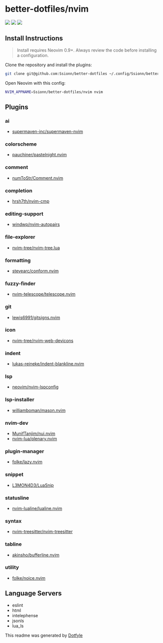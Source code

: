 # better-dotfiles/nvim

<a href="https://dotfyle.com/Ssionn/better-dotfiles-nvim"><img src="https://dotfyle.com/Ssionn/better-dotfiles-nvim/badges/plugins?style=flat" /></a>
<a href="https://dotfyle.com/Ssionn/better-dotfiles-nvim"><img src="https://dotfyle.com/Ssionn/better-dotfiles-nvim/badges/leaderkey?style=flat" /></a>
<a href="https://dotfyle.com/Ssionn/better-dotfiles-nvim"><img src="https://dotfyle.com/Ssionn/better-dotfiles-nvim/badges/plugin-manager?style=flat" /></a>

## Install Instructions

 > Install requires Neovim 0.9+. Always review the code before installing a configuration.

Clone the repository and install the plugins:

```sh
git clone git@github.com:Ssionn/better-dotfiles ~/.config/Ssionn/better-dotfiles
```

Open Neovim with this config:

```sh
NVIM_APPNAME=Ssionn/better-dotfiles/nvim nvim
```

## Plugins

### ai

+ [supermaven-inc/supermaven-nvim](https://dotfyle.com/plugins/supermaven-inc/supermaven-nvim)

### colorscheme

+ [pauchiner/pastelnight.nvim](https://dotfyle.com/plugins/pauchiner/pastelnight.nvim)

### comment

+ [numToStr/Comment.nvim](https://dotfyle.com/plugins/numToStr/Comment.nvim)

### completion

+ [hrsh7th/nvim-cmp](https://dotfyle.com/plugins/hrsh7th/nvim-cmp)

### editing-support

+ [windwp/nvim-autopairs](https://dotfyle.com/plugins/windwp/nvim-autopairs)

### file-explorer

+ [nvim-tree/nvim-tree.lua](https://dotfyle.com/plugins/nvim-tree/nvim-tree.lua)

### formatting

+ [stevearc/conform.nvim](https://dotfyle.com/plugins/stevearc/conform.nvim)

### fuzzy-finder

+ [nvim-telescope/telescope.nvim](https://dotfyle.com/plugins/nvim-telescope/telescope.nvim)

### git

+ [lewis6991/gitsigns.nvim](https://dotfyle.com/plugins/lewis6991/gitsigns.nvim)

### icon

+ [nvim-tree/nvim-web-devicons](https://dotfyle.com/plugins/nvim-tree/nvim-web-devicons)

### indent

+ [lukas-reineke/indent-blankline.nvim](https://dotfyle.com/plugins/lukas-reineke/indent-blankline.nvim)

### lsp

+ [neovim/nvim-lspconfig](https://dotfyle.com/plugins/neovim/nvim-lspconfig)

### lsp-installer

+ [williamboman/mason.nvim](https://dotfyle.com/plugins/williamboman/mason.nvim)

### nvim-dev

+ [MunifTanjim/nui.nvim](https://dotfyle.com/plugins/MunifTanjim/nui.nvim)
+ [nvim-lua/plenary.nvim](https://dotfyle.com/plugins/nvim-lua/plenary.nvim)

### plugin-manager

+ [folke/lazy.nvim](https://dotfyle.com/plugins/folke/lazy.nvim)

### snippet

+ [L3MON4D3/LuaSnip](https://dotfyle.com/plugins/L3MON4D3/LuaSnip)

### statusline

+ [nvim-lualine/lualine.nvim](https://dotfyle.com/plugins/nvim-lualine/lualine.nvim)

### syntax

+ [nvim-treesitter/nvim-treesitter](https://dotfyle.com/plugins/nvim-treesitter/nvim-treesitter)

### tabline

+ [akinsho/bufferline.nvim](https://dotfyle.com/plugins/akinsho/bufferline.nvim)

### utility

+ [folke/noice.nvim](https://dotfyle.com/plugins/folke/noice.nvim)

## Language Servers

+ eslint
+ html
+ intelephense
+ jsonls
+ lua_ls

 This readme was generated by [Dotfyle](https://dotfyle.com)
